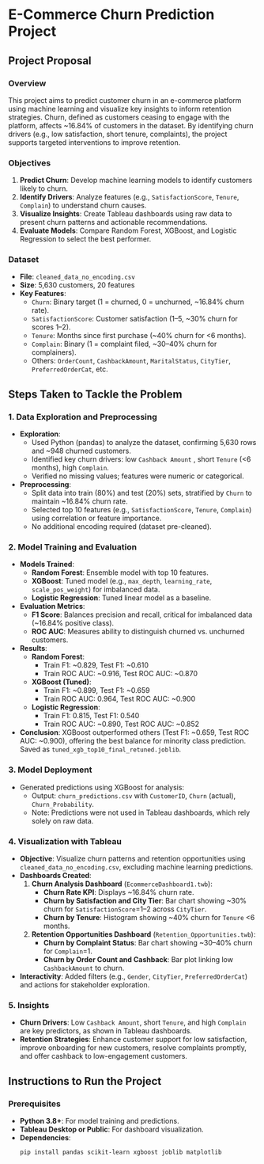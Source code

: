 # E-Commerce Churn Prediction Project

## Project Proposal

### Overview
This project aims to predict customer churn in an e-commerce platform using machine learning and visualize key insights to inform retention strategies. Churn, defined as customers ceasing to engage with the platform, affects ~16.84% of customers in the dataset. By identifying churn drivers (e.g., low satisfaction, short tenure, complaints), the project supports targeted interventions to improve retention.

### Objectives
1. **Predict Churn**: Develop machine learning models to identify customers likely to churn.
2. **Identify Drivers**: Analyze features (e.g., `SatisfactionScore`, `Tenure`, `Complain`) to understand churn causes.
3. **Visualize Insights**: Create Tableau dashboards using raw data to present churn patterns and actionable recommendations.
4. **Evaluate Models**: Compare Random Forest, XGBoost, and Logistic Regression to select the best performer.

### Dataset
- **File**: `cleaned_data_no_encoding.csv`
- **Size**: 5,630 customers, 20 features
- **Key Features**:
  - `Churn`: Binary target (1 = churned, 0 = unchurned, ~16.84% churn rate).
  - `SatisfactionScore`: Customer satisfaction (1–5, ~30% churn for scores 1–2).
  - `Tenure`: Months since first purchase (~40% churn for <6 months).
  - `Complain`: Binary (1 = complaint filed, ~30–40% churn for complainers).
  - Others: `OrderCount`, `CashbackAmount`, `MaritalStatus`, `CityTier`, `PreferredOrderCat`, etc.


## Steps Taken to Tackle the Problem

### 1. Data Exploration and Preprocessing
- **Exploration**:
  - Used Python (pandas) to analyze the dataset, confirming 5,630 rows and ~948 churned customers.
  - Identified key churn drivers: low `Cashback Amount` , short `Tenure` (<6 months), high `Complain`.
  - Verified no missing values; features were numeric or categorical.
- **Preprocessing**:
  - Split data into train (80%) and test (20%) sets, stratified by `Churn` to maintain ~16.84% churn rate.
  - Selected top 10 features (e.g., `SatisfactionScore`, `Tenure`, `Complain`) using correlation or feature importance.
  - No additional encoding required (dataset pre-cleaned).

### 2. Model Training and Evaluation
- **Models Trained**:
  - **Random Forest**: Ensemble model with top 10 features.
  - **XGBoost**: Tuned model (e.g., `max_depth`, `learning_rate`, `scale_pos_weight`) for imbalanced data.
  - **Logistic Regression**: Tuned linear model as a baseline.
- **Evaluation Metrics**:
  - **F1 Score**: Balances precision and recall, critical for imbalanced data (~16.84% positive class).
  - **ROC AUC**: Measures ability to distinguish churned vs. unchurned customers.
- **Results**:
  - **Random Forest**:
    - Train F1: ~0.829, Test F1: ~0.610
    - Train ROC AUC: ~0.916, Test ROC AUC: ~0.870
  - **XGBoost (Tuned)**:
    - Train F1: ~0.899, Test F1: ~0.659
    - Train ROC AUC: 0.964, Test ROC AUC: ~0.900
  - **Logistic Regression**:
    - Train F1: 0.815, Test F1: 0.540
    - Train ROC AUC: ~0.890, Test ROC AUC: ~0.852
- **Conclusion**: XGBoost outperformed others (Test F1: ~0.659, Test ROC AUC: ~0.900), offering the best balance for minority class prediction. Saved as `tuned_xgb_top10_final_retuned.joblib`.

### 3. Model Deployment
- Generated predictions using XGBoost for analysis:
  - Output: `churn_predictions.csv` with `CustomerID`, `Churn` (actual), `Churn_Probability`.
  - Note: Predictions were not used in Tableau dashboards, which rely solely on raw data.

### 4. Visualization with Tableau
- **Objective**: Visualize churn patterns and retention opportunities using `cleaned_data_no_encoding.csv`, excluding machine learning predictions.
- **Dashboards Created**:
  1. **Churn Analysis Dashboard** (`EcommerceDashboard1.twb`):
     - **Churn Rate KPI**: Displays ~16.84% churn rate.
     - **Churn by Satisfaction and City Tier**: Bar chart showing ~30% churn for `SatisfactionScore`=1–2 across `CityTier`.
     - **Churn by Tenure**: Histogram showing ~40% churn for `Tenure` <6 months.
  2. **Retention Opportunities Dashboard** (`Retention_Opportunities.twb`):
     - **Churn by Complaint Status**: Bar chart showing ~30–40% churn for `Complain`=1.
     - **Churn by Order Count and Cashback**: Bar plot linking low `CashbackAmount` to churn.
- **Interactivity**: Added filters (e.g., `Gender`, `CityTier`, `PreferredOrderCat`) and actions for stakeholder exploration.


### 5. Insights
- **Churn Drivers**: Low `Cashback Amount`, short `Tenure`, and high `Complain` are key predictors, as shown in Tableau dashboards.
- **Retention Strategies**: Enhance customer support for low satisfaction, improve onboarding for new customers, resolve complaints promptly, and offer cashback to low-engagement customers.

## Instructions to Run the Project

### Prerequisites
- **Python 3.8+**: For model training and predictions.
- **Tableau Desktop or Public**: For dashboard visualization.
- **Dependencies**:
  ```bash
  pip install pandas scikit-learn xgboost joblib matplotlib